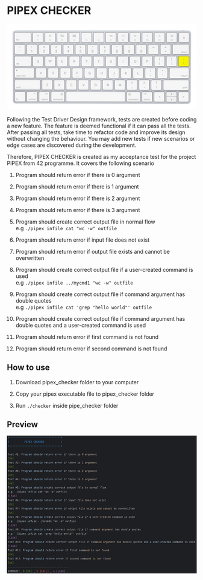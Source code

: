 # PIPEX CHECKER
![Pipe Key On Keyboard](assets/Pipe-key-on-keyboard.jpg)

Following the Test Driver Design framework, tests are created before coding a new feature. The feature is deemed functional if it can pass all the tests. After passing all tests, take time to refactor code and improve its design without changing the behaviour. You may add new tests if new scenarios or edge cases are discovered during the development.

Therefore, PIPEX CHECKER is created as my acceptance test for the project PIPEX from 42 programme. It covers the following scenario

1. Program should return error if there is 0 argument

2. Program should return error if there is 1 argument

3. Program should return error if there is 2 argument

4. Program should return error if there is 3 argument

5. Program should create correct output file in normal flow<br/>
e.g `./pipex infile cat "wc -w" outfile`

6. Program should return error if input file does not exist

7. Program should return error if output file exists and cannot be overwritten

8. Program should create correct output file if a user-created command is used<br/>
e.g `./pipex infile ../mycmd1 "wc -w" outfile`

9. Program should create correct output file if command argument has double quotes<br/>
e.g `./pipex infile cat 'grep "hello world"' outfile`

10. Program should create correct output file if command argument has double quotes and a user-created command is used

11. Program should return error if first command is not found

12. Program should return error if second command is not found

## How to use

1. Download pipex_checker folder to your computer

2. Copy your pipex executable file to pipex_checker folder

3. Run `./checker` inside pipe_checker folder

## Preview

![Pipe Checker Preview](assets/test-screenshot.png)

